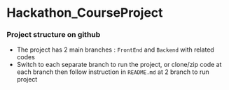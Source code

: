 # Hackathon_CourseProject

###  Project structure on github
- The project has 2 main branches : `FrontEnd` and `Backend` with related codes
- Switch to each separate branch to run the project, or clone/zip code at each branch then follow instruction in `README.md` at 2 branch to run project
